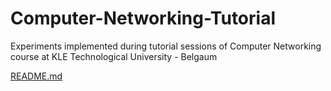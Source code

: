 # Computer-Networking-Tutorial
Experiments implemented during tutorial sessions of Computer Networking course at KLE Technological University - Belgaum

[README.md](https://github.com/Cap26803/Computer-Networking-Tutorial/files/13970982/README.md)

